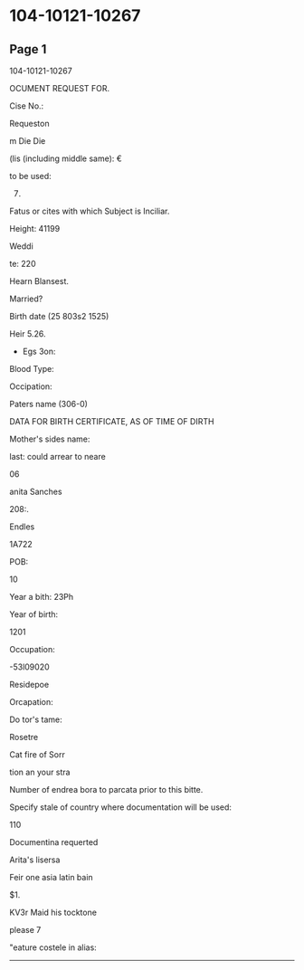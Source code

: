 # 104-10121-10267

## Page 1

104-10121-10267

OCUMENT REQUEST FOR.

Cise No.:

Requeston

m Die Die

(lis (including middle same): €

to be used:

07.

Fatus or cites with which Subject is Inciliar.

Height: 41199

Weddi

te: 220

Hearn Blansest.

Married?

Birth date (25 803s2 1525)

Heir 5.26.

- Egs 3on:

Blood Type:

Occipation:

Paters name (306-0)

DATA FOR BIRTH CERTIFICATE, AS OF TIME OF DIRTH

Mother's sides name:

last: could arrear to neare

06

anita Sanches

208:.

Endles

1A722

POB:

10

Year a bith: 23Ph

Year of birth:

1201

Occupation:

-53l09020

Residepoe

Orcapation:

Do tor's tame:

Rosetre

Cat fire of Sorr

tion an your stra

Number of endrea bora to parcata prior to this bitte.

Specify stale of country where documentation will be used:

110

Documentina requerted

Arita's lisersa

Feir one asia latin bain

$1.

KV3r Maid his tocktone

please 7

"eature costele in alias:

---

